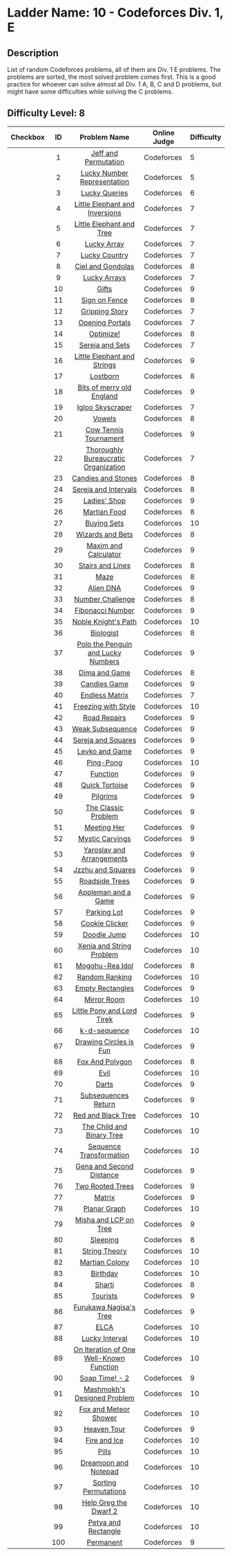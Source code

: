 # Ladder Name: 10 - Codeforces Div. 1, E
## Description
 List of random Codeforces problems, all of them are Div. 1 E problems. The problems are sorted, the most solved problem comes first. This is a good practice for whoever can solve almost all Div. 1 A, B, C and D problems, but might have some difficulties while solving the C problems.
## Difficulty Level: 8

| Checkbox | ID  | Problem Name | Online Judge | Difficulty |
|---|:---:|:---:|---|---|
| |1|[Jeff and Permutation](http://codeforces.com/problemset/problem/351/E)|Codeforces|5|
| |2|[Lucky Number Representation](http://codeforces.com/problemset/problem/354/E)|Codeforces|5|
| |3|[Lucky Queries](http://codeforces.com/problemset/problem/145/E)|Codeforces|6|
| |4|[Little Elephant and Inversions](http://codeforces.com/problemset/problem/220/E)|Codeforces|7|
| |5|[Little Elephant and Tree](http://codeforces.com/problemset/problem/258/E)|Codeforces|7|
| |6|[Lucky Array](http://codeforces.com/problemset/problem/121/E)|Codeforces|7|
| |7|[Lucky Country](http://codeforces.com/problemset/problem/95/E)|Codeforces|7|
| |8|[Ciel and Gondolas](http://codeforces.com/problemset/problem/321/E)|Codeforces|8|
| |9|[Lucky Arrays](http://codeforces.com/problemset/problem/256/E)|Codeforces|7|
| |10|[Gifts](http://codeforces.com/problemset/problem/229/E)|Codeforces|9|
| |11|[Sign on Fence](http://codeforces.com/problemset/problem/484/E)|Codeforces|8|
| |12|[Gripping Story](http://codeforces.com/problemset/problem/198/E)|Codeforces|7|
| |13|[Opening Portals](http://codeforces.com/problemset/problem/196/E)|Codeforces|7|
| |14|[Optimize!](http://codeforces.com/problemset/problem/338/E)|Codeforces|8|
| |15|[Sereja and Sets](http://codeforces.com/problemset/problem/425/E)|Codeforces|7|
| |16|[Little Elephant and Strings](http://codeforces.com/problemset/problem/204/E)|Codeforces|9|
| |17|[Lostborn](http://codeforces.com/problemset/problem/93/E)|Codeforces|8|
| |18|[Bits of merry old England](http://codeforces.com/problemset/problem/132/E)|Codeforces|9|
| |19|[Igloo Skyscraper](http://codeforces.com/problemset/problem/91/E)|Codeforces|7|
| |20|[Vowels](http://codeforces.com/problemset/problem/383/E)|Codeforces|8|
| |21|[Cow Tennis Tournament](http://codeforces.com/problemset/problem/283/E)|Codeforces|9|
| |22|[Thoroughly Bureaucratic Organization](http://codeforces.com/problemset/problem/201/E)|Codeforces|7|
| |23|[Candies and Stones](http://codeforces.com/problemset/problem/101/E)|Codeforces|8|
| |24|[Sereja and Intervals](http://codeforces.com/problemset/problem/367/E)|Codeforces|8|
| |25|[Ladies' Shop](http://codeforces.com/problemset/problem/286/E)|Codeforces|9|
| |26|[Martian Food](http://codeforces.com/problemset/problem/77/E)|Codeforces|8|
| |27|[Buying Sets](http://codeforces.com/problemset/problem/103/E)|Codeforces|10|
| |28|[Wizards and Bets](http://codeforces.com/problemset/problem/167/E)|Codeforces|8|
| |29|[Maxim and Calculator](http://codeforces.com/problemset/problem/261/E)|Codeforces|9|
| |30|[Stairs and Lines](http://codeforces.com/problemset/problem/498/E)|Codeforces|8|
| |31|[Maze](http://codeforces.com/problemset/problem/123/E)|Codeforces|8|
| |32|[Alien DNA](http://codeforces.com/problemset/problem/217/E)|Codeforces|9|
| |33|[Number Challenge](http://codeforces.com/problemset/problem/235/E)|Codeforces|8|
| |34|[Fibonacci Number](http://codeforces.com/problemset/problem/193/E)|Codeforces|9|
| |35|[Noble Knight's Path](http://codeforces.com/problemset/problem/226/E)|Codeforces|10|
| |36|[Biologist](http://codeforces.com/problemset/problem/311/E)|Codeforces|8|
| |37|[Polo the Penguin and Lucky Numbers](http://codeforces.com/problemset/problem/288/E)|Codeforces|9|
| |38|[Dima and Game](http://codeforces.com/problemset/problem/273/E)|Codeforces|8|
| |39|[Candies Game](http://codeforces.com/problemset/problem/341/E)|Codeforces|9|
| |40|[Endless Matrix](http://codeforces.com/problemset/problem/249/E)|Codeforces|7|
| |41|[Freezing with Style](http://codeforces.com/problemset/problem/150/E)|Codeforces|10|
| |42|[Road Repairs](http://codeforces.com/problemset/problem/240/E)|Codeforces|9|
| |43|[Weak Subsequence](http://codeforces.com/problemset/problem/135/E)|Codeforces|9|
| |44|[Sereja and Squares](http://codeforces.com/problemset/problem/314/E)|Codeforces|9|
| |45|[Levko and Game](http://codeforces.com/problemset/problem/360/E)|Codeforces|9|
| |46|[Ping-Pong](http://codeforces.com/problemset/problem/319/E)|Codeforces|10|
| |47|[Function](http://codeforces.com/problemset/problem/455/E)|Codeforces|9|
| |48|[Quick Tortoise](http://codeforces.com/problemset/problem/232/E)|Codeforces|9|
| |49|[Pilgrims](http://codeforces.com/problemset/problem/348/E)|Codeforces|9|
| |50|[The Classic Problem](http://codeforces.com/problemset/problem/464/E)|Codeforces|9|
| |51|[Meeting Her](http://codeforces.com/problemset/problem/238/E)|Codeforces|9|
| |52|[Mystic Carvings](http://codeforces.com/problemset/problem/297/E)|Codeforces|9|
| |53|[Yaroslav and Arrangements](http://codeforces.com/problemset/problem/301/E)|Codeforces|9|
| |54|[Jzzhu and Squares](http://codeforces.com/problemset/problem/449/E)|Codeforces|9|
| |55|[Roadside Trees](http://codeforces.com/problemset/problem/264/E)|Codeforces|9|
| |56|[Appleman and a Game](http://codeforces.com/problemset/problem/461/E)|Codeforces|9|
| |57|[Parking Lot](http://codeforces.com/problemset/problem/480/E)|Codeforces|9|
| |58|[Cookie Clicker](http://codeforces.com/problemset/problem/377/E)|Codeforces|9|
| |59|[Doodle Jump](http://codeforces.com/problemset/problem/346/E)|Codeforces|10|
| |60|[Xenia and String Problem](http://codeforces.com/problemset/problem/356/E)|Codeforces|10|
| |61|[Mogohu-Rea Idol](http://codeforces.com/problemset/problem/87/E)|Codeforces|8|
| |62|[Random Ranking](http://codeforces.com/problemset/problem/303/E)|Codeforces|10|
| |63|[Empty Rectangles](http://codeforces.com/problemset/problem/364/E)|Codeforces|9|
| |64|[Mirror Room](http://codeforces.com/problemset/problem/274/E)|Codeforces|10|
| |65|[Little Pony and Lord Tirek](http://codeforces.com/problemset/problem/453/E)|Codeforces|9|
| |66|[k-d-sequence](http://codeforces.com/problemset/problem/407/E)|Codeforces|10|
| |67|[Drawing Circles is Fun](http://codeforces.com/problemset/problem/372/E)|Codeforces|9|
| |68|[Fox And Polygon](http://codeforces.com/problemset/problem/512/E)|Codeforces|8|
| |69|[Evil](http://codeforces.com/problemset/problem/329/E)|Codeforces|10|
| |70|[Darts](http://codeforces.com/problemset/problem/107/E)|Codeforces|9|
| |71|[Subsequences Return](http://codeforces.com/problemset/problem/497/E)|Codeforces|9|
| |72|[Red and Black Tree](http://codeforces.com/problemset/problem/375/E)|Codeforces|10|
| |73|[The Child and Binary Tree](http://codeforces.com/problemset/problem/438/E)|Codeforces|10|
| |74|[Sequence Transformation](http://codeforces.com/problemset/problem/280/E)|Codeforces|10|
| |75|[Gena and Second Distance](http://codeforces.com/problemset/problem/442/E)|Codeforces|9|
| |76|[Two Rooted Trees](http://codeforces.com/problemset/problem/403/E)|Codeforces|9|
| |77|[Matrix](http://codeforces.com/problemset/problem/243/E)|Codeforces|9|
| |78|[Planar Graph](http://codeforces.com/problemset/problem/223/E)|Codeforces|10|
| |79|[Misha and LCP on Tree](http://codeforces.com/problemset/problem/504/E)|Codeforces|9|
| |80|[Sleeping](http://codeforces.com/problemset/problem/113/E)|Codeforces|8|
| |81|[String Theory](http://codeforces.com/problemset/problem/269/E)|Codeforces|10|
| |82|[Martian Colony](http://codeforces.com/problemset/problem/154/E)|Codeforces|10|
| |83|[Birthday](http://codeforces.com/problemset/problem/128/E)|Codeforces|10|
| |84|[Sharti](http://codeforces.com/problemset/problem/494/E)|Codeforces|8|
| |85|[Tourists](http://codeforces.com/problemset/problem/487/E)|Codeforces|9|
| |86|[Furukawa Nagisa's Tree](http://codeforces.com/problemset/problem/434/E)|Codeforces|9|
| |87|[ELCA](http://codeforces.com/problemset/problem/482/E)|Codeforces|10|
| |88|[Lucky Interval](http://codeforces.com/problemset/problem/109/E)|Codeforces|10|
| |89|[On Iteration of One Well-Known Function](http://codeforces.com/problemset/problem/396/E)|Codeforces|10|
| |90|[Soap Time! - 2](http://codeforces.com/problemset/problem/185/E)|Codeforces|9|
| |91|[Mashmokh's Designed Problem](http://codeforces.com/problemset/problem/414/E)|Codeforces|10|
| |92|[Fox and Meteor Shower](http://codeforces.com/problemset/problem/388/E)|Codeforces|10|
| |93|[Heaven Tour](http://codeforces.com/problemset/problem/187/E)|Codeforces|9|
| |94|[Fire and Ice](http://codeforces.com/problemset/problem/89/E)|Codeforces|10|
| |95|[Pills](http://codeforces.com/problemset/problem/126/E)|Codeforces|10|
| |96|[Dreamoon and Notepad](http://codeforces.com/problemset/problem/477/E)|Codeforces|10|
| |97|[Sorting Permutations](http://codeforces.com/problemset/problem/398/E)|Codeforces|10|
| |98|[Help Greg the Dwarf 2](http://codeforces.com/problemset/problem/142/E)|Codeforces|10|
| |99|[Petya and Rectangle](http://codeforces.com/problemset/problem/111/E)|Codeforces|10|
| |100|[Permanent](http://codeforces.com/problemset/problem/468/E)|Codeforces|9|
